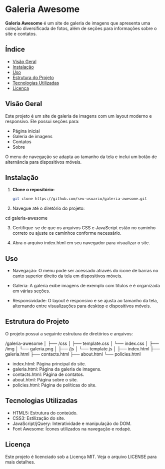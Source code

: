 # Galeria Awesome

**Galeria Awesome** é um site de galeria de imagens que apresenta uma coleção diversificada de fotos, além de seções para informações sobre o site e contatos.


## Índice

- [Visão Geral](#visão-geral)
- [Instalação](#instalação)
- [Uso](#uso)
- [Estrutura do Projeto](#estrutura-do-projeto)
- [Tecnologias Utilizadas](#tecnologias-utilizadas)
- [Licença](#licença)


## Visão Geral

Este projeto é um site de galeria de imagens com um layout moderno e responsivo. Ele possui seções para:
- Página inicial
- Galeria de imagens
- Contatos
- Sobre

O menu de navegação se adapta ao tamanho da tela e inclui um botão de alternância para dispositivos móveis.


## Instalação

1. **Clone o repositório:**

   ```bash
   git clone https://github.com/seu-usuario/galeria-awesome.git

2. Navegue até o diretório do projeto:

cd galeria-awesome


3. Certifique-se de que os arquivos CSS e JavaScript estão no caminho correto ou ajuste os caminhos conforme necessário.

4. Abra o arquivo index.html em seu navegador para visualizar o site.


## Uso

- Navegação: O menu pode ser acessado através do ícone de barras no canto superior direito da tela em dispositivos móveis.

- Galeria: A galeria exibe imagens de exemplo com títulos e é organizada em várias seções.

- Responsividade: O layout é responsivo e se ajusta ao tamanho da tela, alternando entre visualizações para desktop e dispositivos móveis.


## Estrutura do Projeto
O projeto possui a seguinte estrutura de diretórios e arquivos:

/galeria-awesome
│
├── /css
│   ├── template.css
│   └── index.css
│
├── /img
│   └── galeria.png
│
├── /js
│   └── template.js
│
├── index.html
├── galeria.html
├── contacts.html
├── about.html
└── policies.html

- index.html: Página principal do site.
- galeria.html: Página da galeria de imagens.
- contacts.html: Página de contatos.
- about.html: Página sobre o site.
- policies.html: Página de políticas do site.


## Tecnologias Utilizadas

- HTML5: Estrutura do conteúdo.
- CSS3: Estilização do site.
- JavaScript/jQuery: Interatividade e manipulação do DOM.
- Font Awesome: Ícones utilizados na navegação e rodapé.


## Licença

Este projeto é licenciado sob a Licença MIT. Veja o arquivo LICENSE para mais detalhes.

